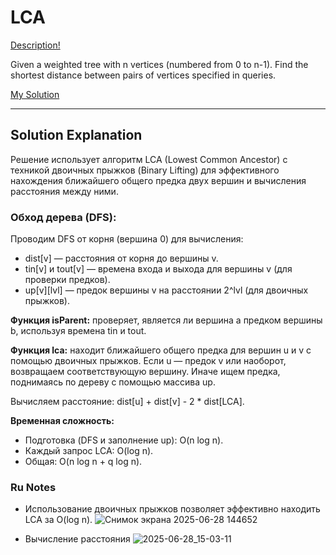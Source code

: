# LCA

[Description!](https://acm.timus.ru/problem.aspx?space=1&num=1471)

Given a weighted tree with n vertices (numbered from 0 to n-1). Find the shortest distance between pairs of vertices specified in queries.

[My Solution](https://github.com/kkwwaa/Problem-Solving/blob/main/Trees/LCA/solution.cpp)
***

## Solution Explanation
Решение использует алгоритм LCA (Lowest Common Ancestor) с техникой двоичных прыжков (Binary Lifting) для эффективного нахождения ближайшего общего предка двух вершин и вычисления расстояния между ними.

### Обход дерева (DFS):

Проводим DFS от корня (вершина 0) для вычисления:
- dist[v] — расстояния от корня до вершины v.
- tin[v] и tout[v] — времена входа и выхода для вершины v (для проверки предков).
- up[v][lvl] — предок вершины v на расстоянии 2^lvl (для двоичных прыжков).

**Функция isParent:** проверяет, является ли вершина a предком вершины b, используя времена tin и tout.

**Функция lca:** находит ближайшего общего предка для вершин u и v с помощью двоичных прыжков.
Если u — предок v или наоборот, возвращаем соответствующую вершину.
Иначе ищем предка, поднимаясь по дереву с помощью массива up.

Вычисляем расстояние: dist[u] + dist[v] - 2 * dist[LCA].

**Временная сложность:**
- Подготовка (DFS и заполнение up): O(n log n).
- Каждый запрос LCA: O(log n).
- Общая: O(n log n + q log n).

### Ru Notes

- Использование двоичных прыжков позволяет эффективно находить LCA за O(log n).
![Снимок экрана 2025-06-28 144652](https://github.com/user-attachments/assets/c55ae3a6-c287-48f1-982b-a7aebe8c8a29)

- Вычисление расстояния
![2025-06-28_15-03-11](https://github.com/user-attachments/assets/01316d9e-b7ed-4c91-b594-94a6c3a2f142)


